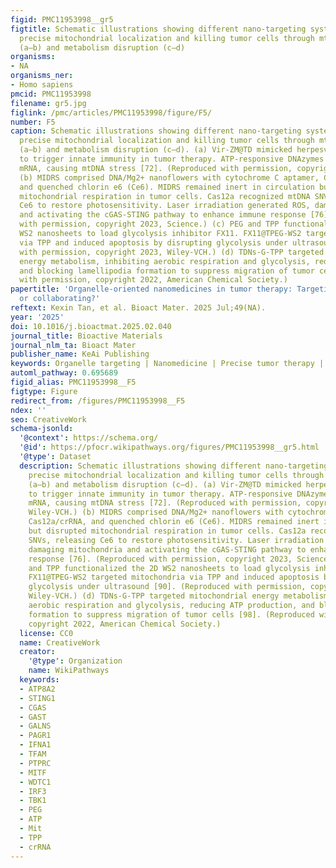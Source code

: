 ```yaml
---
figid: PMC11953998__gr5
figtitle: Schematic illustrations showing different nano-targeting systems achieving
  precise mitochondrial localization and killing tumor cells through mtDNA perturbation
  (a–b) and metabolism disruption (c–d)
organisms:
- NA
organisms_ner:
- Homo sapiens
pmcid: PMC11953998
filename: gr5.jpg
figlink: /pmc/articles/PMC11953998/figure/F5/
number: F5
caption: Schematic illustrations showing different nano-targeting systems achieving
  precise mitochondrial localization and killing tumor cells through mtDNA perturbation
  (a–b) and metabolism disruption (c–d). (a) Vir-ZM@TD mimicked herpesvirus infection
  to trigger innate immunity in tumor therapy. ATP-responsive DNAzymes cleaved TFAM
  mRNA, causing mtDNA stress [72]. (Reproduced with permission, copyright 2022, Wiley-VCH.)
  (b) MIDRS comprised DNA/Mg2+ nanoflowers with cytochrome C aptamer, Cas12a/crRNA,
  and quenched chlorin e6 (Ce6). MIDRS remained inert in circulation but disrupted
  mitochondrial respiration in tumor cells. Cas12a recognized mtDNA SNVs, releasing
  Ce6 to restore photosensitivity. Laser irradiation generated ROS, damaging mitochondria
  and activating the cGAS-STING pathway to enhance immune response [76]. (Reproduced
  with permission, copyright 2023, Science.) (c) PEG and TPP functionalized the 2D
  WS2 nanosheets to load glycolysis inhibitor FX11. FX11@TPEG-WS2 targeted mitochondria
  via TPP and induced apoptosis by disrupting glycolysis under ultrasound [90]. (Reproduced
  with permission, copyright 2023, Wiley-VCH.) (d) TDNs-G-TPP targeted mitochondrial
  energy metabolism, inhibiting aerobic respiration and glycolysis, reducing ATP production,
  and blocking lamellipodia formation to suppress migration of tumor cells [98]. (Reproduced
  with permission, copyright 2022, American Chemical Society.)
papertitle: 'Organelle-oriented nanomedicines in tumor therapy: Targeting, escaping,
  or collaborating?'
reftext: Kexin Tan, et al. Bioact Mater. 2025 Jul;49(NA).
year: '2025'
doi: 10.1016/j.bioactmat.2025.02.040
journal_title: Bioactive Materials
journal_nlm_ta: Bioact Mater
publisher_name: KeAi Publishing
keywords: Organelle targeting | Nanomedicine | Precise tumor therapy | Escape | Collaboration
automl_pathway: 0.695689
figid_alias: PMC11953998__F5
figtype: Figure
redirect_from: /figures/PMC11953998__F5
ndex: ''
seo: CreativeWork
schema-jsonld:
  '@context': https://schema.org/
  '@id': https://pfocr.wikipathways.org/figures/PMC11953998__gr5.html
  '@type': Dataset
  description: Schematic illustrations showing different nano-targeting systems achieving
    precise mitochondrial localization and killing tumor cells through mtDNA perturbation
    (a–b) and metabolism disruption (c–d). (a) Vir-ZM@TD mimicked herpesvirus infection
    to trigger innate immunity in tumor therapy. ATP-responsive DNAzymes cleaved TFAM
    mRNA, causing mtDNA stress [72]. (Reproduced with permission, copyright 2022,
    Wiley-VCH.) (b) MIDRS comprised DNA/Mg2+ nanoflowers with cytochrome C aptamer,
    Cas12a/crRNA, and quenched chlorin e6 (Ce6). MIDRS remained inert in circulation
    but disrupted mitochondrial respiration in tumor cells. Cas12a recognized mtDNA
    SNVs, releasing Ce6 to restore photosensitivity. Laser irradiation generated ROS,
    damaging mitochondria and activating the cGAS-STING pathway to enhance immune
    response [76]. (Reproduced with permission, copyright 2023, Science.) (c) PEG
    and TPP functionalized the 2D WS2 nanosheets to load glycolysis inhibitor FX11.
    FX11@TPEG-WS2 targeted mitochondria via TPP and induced apoptosis by disrupting
    glycolysis under ultrasound [90]. (Reproduced with permission, copyright 2023,
    Wiley-VCH.) (d) TDNs-G-TPP targeted mitochondrial energy metabolism, inhibiting
    aerobic respiration and glycolysis, reducing ATP production, and blocking lamellipodia
    formation to suppress migration of tumor cells [98]. (Reproduced with permission,
    copyright 2022, American Chemical Society.)
  license: CC0
  name: CreativeWork
  creator:
    '@type': Organization
    name: WikiPathways
  keywords:
  - ATP8A2
  - STING1
  - CGAS
  - GAST
  - GALNS
  - PAGR1
  - IFNA1
  - TFAM
  - PTPRC
  - MITF
  - WDTC1
  - IRF3
  - TBK1
  - PEG
  - ATP
  - Mit
  - TPP
  - crRNA
---
```

